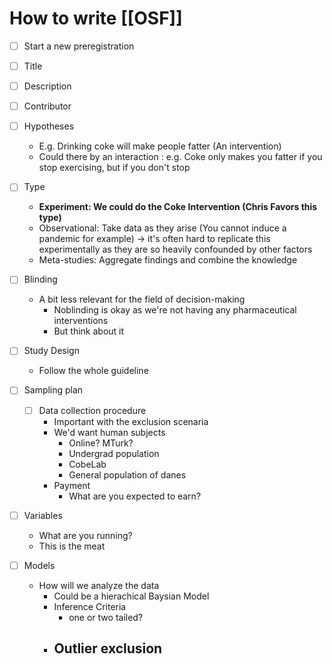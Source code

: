 # How to write [[OSF]]
- [ ] Start a new preregistration
- [ ]  Title
- [ ]  Description
- [ ]  Contributor
- [ ]  Hypotheses
	- E.g. Drinking coke will make  people fatter (An intervention)
	- Could  there by an interaction : e.g.  Coke only makes you fatter if you stop exercising, but if you don't stop
- [ ] Type
	- **Experiment: We could do the Coke Intervention (Chris Favors this type)**
	- Observational: Take data as they arise (You cannot induce a pandemic for example) -> it's often hard to replicate this experimentally as they are so heavily confounded by other factors
	- Meta-studies: Aggregate findings and combine the knowledge
- [ ] Blinding
	- A bit less relevant for the field of decision-making
		- Noblinding is okay as we're not having any pharmaceutical  interventions
		- But  think about it

- [ ] Study Design
	- Follow the whole guideline
- [ ] Sampling plan
	- [ ] Data collection procedure
		- Important with the exclusion scenaria
		- We'd want human subjects
			- Online? MTurk?
			- Undergrad population
			- CobeLab
			- General population of danes
		- Payment
			- What are you expected to earn?
- [ ] Variables
	- What are you running?
	- This is the meat
- [ ] Models
	- How will we analyze the data
		- Could be a hierachical Baysian Model
		- Inference Criteria
			- one or  two tailed?
		- Outlier exclusion
			- 